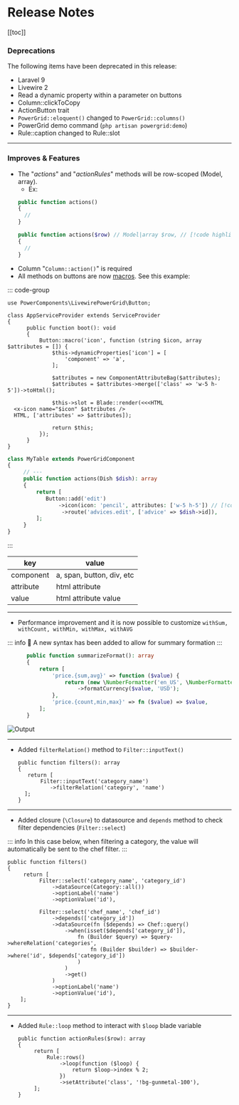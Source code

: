 # Release Notes

[[toc]]

### Deprecations

The following items have been deprecated in this release:

* Laravel 9
* Livewire 2
* Read a dynamic property within a parameter on buttons
* Column::clickToCopy
* ActionButton trait
* `PowerGrid::eloquent()` changed to `PowerGrid::columns()`
* PowerGrid demo command (`php artisan powergrid:demo`)
* Rule::caption changed to Rule::slot

---

### Improves & Features

* The "_actions_" and "_actionRules_" methods will be row-scoped (Model, array).
  * Ex:
  ```php
  public function actions()
  {
    // 
  }
  
  public function actions($row) // Model|array $row, // [!code highlight:6]
  { 
    // 
  }
  ```
* Column "`Column::action()`" is required
* All methods on buttons are now [macros](https://laravel.com/api/10.x/Illuminate/Support/Traits/Macroable.html). See this example:

::: code-group

```php{7-20} [AppServiceProvider.php]
use PowerComponents\LivewirePowerGrid\Button;
  
class AppServiceProvider extends ServiceProvider
{
      public function boot(): void
      {
          Button::macro('icon', function (string $icon, array $attributes = []) {
              $this->dynamicProperties['icon'] = [
                  'component' => 'a',
              ];
  
              $attributes = new ComponentAttributeBag($attributes);
              $attributes = $attributes->merge(['class' => 'w-5 h-5'])->toHtml();
  
              $this->slot = Blade::render(<<<HTML
  <x-icon name="$icon" $attributes />
  HTML, ['attributes' => $attributes]);
  
              return $this;
          });
      }
}
```

```php [MyTable.php]
class MyTable extends PowerGridComponent
{
     // ---
     public function actions(Dish $dish): array
     {
         return [
            Button::add('edit')
                ->icon(icon: 'pencil', attributes: ['w-5 h-5']) // [!code highlight]
                 ->route('advices.edit', ['advice' => $dish->id]),
         ];
     }
}
```

:::

| key       | value                     |
|-----------|---------------------------|
| component | a, span, button, div, etc |
| attribute | html attribute            |
| value     | html attribute value      |

--- 

* Performance improvement and it is now possible to customize `withSum, withCount, withMin, withMax, withAVG`

::: info
📝 A new syntax has been added to allow for summary formation
:::

```php
      public function summarizeFormat(): array
      {
          return [
              'price.{sum,avg}' => function ($value) {
                  return (new \NumberFormatter('en_US', \NumberFormatter::CURRENCY))
                      ->formatCurrency($value, 'USD');
              },
              'price.{count,min,max}' => fn ($value) => $value,
          ];
      }
```

![Output](/_media/examples/summarize_format.png)

---
  
* Added `filterRelation()` method to `Filter::inputText()`
  ```php{5}
  public function filters(): array
  {
     return [
         Filter::inputText('category_name')
            ->filterRelation('category', 'name')
    ];
  }
  ```
  
---

* Added closure (`\Closure`) to datasource and `depends` method to check filter dependencies (`Filter::select`)

::: info 
In this case below, when filtering a category, the value will automatically be sent to the chef filter.
::: 

  ```php{10,11-18} 
  public function filters()
  {
       return [
            Filter::select('category_name', 'category_id')
                ->dataSource(Category::all())
                ->optionLabel('name')
                ->optionValue('id'),

            Filter::select('chef_name', 'chef_id')
                ->depends(['category_id'])
                ->dataSource(fn ($depends) => Chef::query()
                    ->when(isset($depends['category_id']),
                        fn (Builder $query) => $query->whereRelation('categories',
                            fn (Builder $builder) => $builder->where('id', $depends['category_id'])
                        )
                    )
                    ->get()
                )
                ->optionLabel('name')
                ->optionValue('id'),
      ];
  }
  ```
  
---

* Added `Rule::loop` method to interact with `$loop` blade variable
  ```php{5-7}
  public function actionRules($row): array
  {
       return [
           Rule::rows()
               ->loop(function ($loop) {
                   return $loop->index % 2;
               })
               ->setAttribute('class', '!bg-gunmetal-100'),
       ];
  }
  ```
